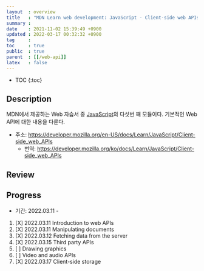 ```yaml
---
layout  : overview
title   : "MDN Learn web development: JavaScript - Client-side web APIs"
summary : 
date    : 2021-11-02 15:39:49 +0900
updated : 2022-03-17 00:32:32 +0900
tag     : 
toc     : true
public  : true
parent  : [[/web-api]]
latex   : false
---
```

* TOC
{:toc}

## Description

MDN에서 제공하는 Web 자습서 중 [JavaScript](https://developer.mozilla.org/en-US/docs/Learn/JavaScript)의 다섯번 째 모듈이다. 기본적인 Web API에 대한 내용을 다룬다.

* 주소: https://developer.mozilla.org/en-US/docs/Learn/JavaScript/Client-side_web_APIs
    * 번역: https://developer.mozilla.org/ko/docs/Learn/JavaScript/Client-side_web_APIs

## Review

## Progress

* 기간: 2022.03.11 -

1. [X] 2022.03.11 Introduction to web APIs
1. [X] 2022.03.11 Manipulating documents
1. [X] 2022.03.12 Fetching data from the server
1. [X] 2022.03.15 Third party APIs
1. [ ] Drawing graphics
1. [ ] Video and audio APIs
1. [X] 2022.03.17 Client-side storage
